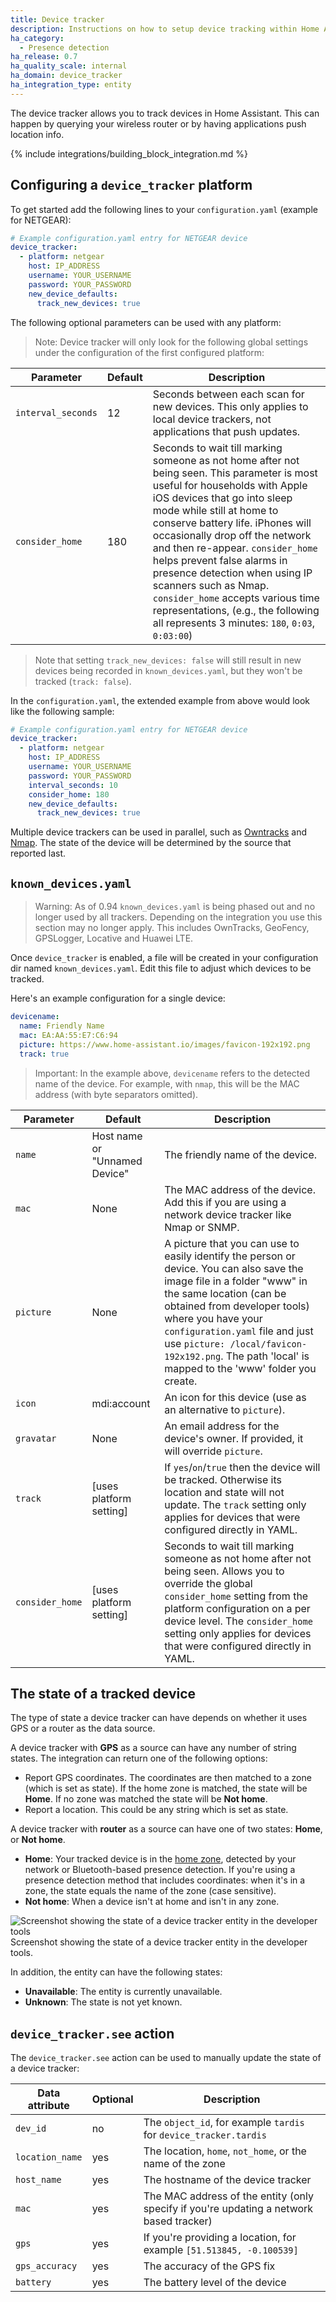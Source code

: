 ```yaml
---
title: Device tracker
description: Instructions on how to setup device tracking within Home Assistant.
ha_category:
  - Presence detection
ha_release: 0.7
ha_quality_scale: internal
ha_domain: device_tracker
ha_integration_type: entity
---
```


The device tracker allows you to track devices in Home Assistant. This can happen by querying your wireless router or by having applications push location info.

{% include integrations/building_block_integration.md %}

## Configuring a `device_tracker` platform

To get started add the following lines to your `configuration.yaml` (example for NETGEAR):

```yaml
# Example configuration.yaml entry for NETGEAR device
device_tracker:
  - platform: netgear
    host: IP_ADDRESS
    username: YOUR_USERNAME
    password: YOUR_PASSWORD
    new_device_defaults:
      track_new_devices: true
```

The following optional parameters can be used with any platform:

> Note: Device tracker will only look for the following global settings under the configuration of the first configured platform:

| Parameter          | Default | Description                                                                                                                                                                                                                                                                                                                                                                                                                                                                                                              |
| ------------------ | ------- | ------------------------------------------------------------------------------------------------------------------------------------------------------------------------------------------------------------------------------------------------------------------------------------------------------------------------------------------------------------------------------------------------------------------------------------------------------------------------------------------------------------------------ |
| `interval_seconds` | 12      | Seconds between each scan for new devices. This only applies to local device trackers, not applications that push updates.                                                                                                                                                                                                                                                                                                                                                                                               |
| `consider_home`    | 180     | Seconds to wait till marking someone as not home after not being seen. This parameter is most useful for households with Apple iOS devices that go into sleep mode while still at home to conserve battery life. iPhones will occasionally drop off the network and then re-appear. `consider_home` helps prevent false alarms in presence detection when using IP scanners such as Nmap. `consider_home` accepts various time representations, (e.g., the following all represents 3 minutes: `180`, `0:03`, `0:03:00`) |

> Note that setting `track_new_devices: false` will still result in new devices being recorded in `known_devices.yaml`, but they won't be tracked (`track: false`).

In the `configuration.yaml`, the extended example from above would look like the following sample:

```yaml
# Example configuration.yaml entry for NETGEAR device
device_tracker:
  - platform: netgear
    host: IP_ADDRESS
    username: YOUR_USERNAME
    password: YOUR_PASSWORD
    interval_seconds: 10
    consider_home: 180
    new_device_defaults:
      track_new_devices: true
```

Multiple device trackers can be used in parallel, such as [Owntracks](/integrations/owntracks/) and [Nmap](/integrations/nmap_tracker/). The state of the device will be determined by the source that reported last.

## `known_devices.yaml`

> Warning: As of 0.94 `known_devices.yaml` is being phased out and no longer used by all trackers. Depending on the integration you use this section may no longer apply. This includes OwnTracks, GeoFency, GPSLogger, Locative and Huawei LTE.

Once `device_tracker` is enabled, a file will be created in your configuration dir named `known_devices.yaml`. Edit this file to adjust which devices to be tracked.

Here's an example configuration for a single device:

```yaml
devicename:
  name: Friendly Name
  mac: EA:AA:55:E7:C6:94
  picture: https://www.home-assistant.io/images/favicon-192x192.png
  track: true
```

> Important: In the example above, `devicename` refers to the detected name of the device. For example, with `nmap`, this will be the MAC address (with byte separators omitted).

| Parameter       | Default                       | Description                                                                                                                                                                                                                                                                                                                                     |
| --------------- | ----------------------------- | ----------------------------------------------------------------------------------------------------------------------------------------------------------------------------------------------------------------------------------------------------------------------------------------------------------------------------------------------- |
| `name`          | Host name or "Unnamed Device" | The friendly name of the device.                                                                                                                                                                                                                                                                                                                |
| `mac`           | None                          | The MAC address of the device. Add this if you are using a network device tracker like Nmap or SNMP.                                                                                                                                                                                                                                            |
| `picture`       | None                          | A picture that you can use to easily identify the person or device. You can also save the image file in a folder "www" in the same location (can be obtained from developer tools) where you have your `configuration.yaml` file and just use `picture: /local/favicon-192x192.png`. The path 'local' is mapped to the 'www' folder you create. |
| `icon`          | mdi:account                   | An icon for this device (use as an alternative to `picture`).                                                                                                                                                                                                                                                                                   |
| `gravatar`      | None                          | An email address for the device's owner. If provided, it will override `picture`.                                                                                                                                                                                                                                                               |
| `track`         | [uses platform setting]       | If `yes`/`on`/`true` then the device will be tracked. Otherwise its location and state will not update. The `track` setting only applies for devices that were configured directly in YAML.                                                                                                                                                     |
| `consider_home` | [uses platform setting]       | Seconds to wait till marking someone as not home after not being seen. Allows you to override the global `consider_home` setting from the platform configuration on a per device level. The `consider_home` setting only applies for devices that were configured directly in YAML.                                                             |

## The state of a tracked device

The type of state a device tracker can have depends on whether it uses GPS or a router as the data source.

A device tracker with **GPS** as a source can have any number of string states. The integration can return one of the following options:

- Report GPS coordinates. The coordinates are then matched to a zone (which is set as state). If the home zone is matched, the state will be **Home**. If no zone was matched the state will be **Not home**.
- Report a location. This could be any string which is set as state.

A device tracker with **router** as a source can have one of two states: **Home**, or **Not home**.

- **Home**: Your tracked device is in the [home zone](/integrations/zone#home-zone), detected by your network or Bluetooth-based presence detection. If you're using a presence detection method that includes coordinates: when it's in a zone, the state equals the name of the zone (case sensitive).
- **Not home**: When a device isn't at home and isn't in any zone.

<p class='img'>
<img src='/images/integrations/device_tracker/state_device_tracker.png' alt='Screenshot showing the state of a device tracker entity in the developer tools' />
Screenshot showing the state of a device tracker entity in the developer tools.
</p>

In addition, the entity can have the following states:

- **Unavailable**: The entity is currently unavailable.
- **Unknown**: The state is not yet known.

## `device_tracker.see` action

The `device_tracker.see` action can be used to manually update the state of a device tracker:

| Data attribute  | Optional | Description                                                                             |
| --------------- | -------- | --------------------------------------------------------------------------------------- |
| `dev_id`        | no       | The `object_id`, for example `tardis` for `device_tracker.tardis`                       |
| `location_name` | yes      | The location, `home`, `not_home`, or the name of the zone                               |
| `host_name`     | yes      | The hostname of the device tracker                                                      |
| `mac`           | yes      | The MAC address of the entity (only specify if you're updating a network based tracker) |
| `gps`           | yes      | If you're providing a location, for example `[51.513845, -0.100539]`                    |
| `gps_accuracy`  | yes      | The accuracy of the GPS fix                                                             |
| `battery`       | yes      | The battery level of the device                                                         |
